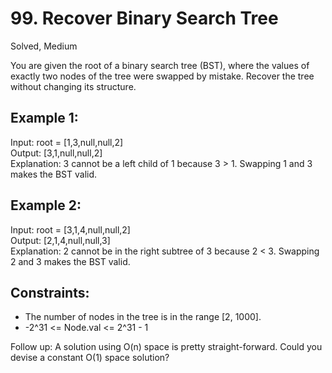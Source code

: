 # 99. Recover Binary Search Tree
Solved, Medium

You are given the root of a binary search tree (BST), where the values of exactly two nodes of the tree were swapped by mistake. Recover the tree without changing its structure.  

 

Example 1:
---

Input: root = [1,3,null,null,2]  
Output: [3,1,null,null,2]  
Explanation: 3 cannot be a left child of 1 because 3 > 1. Swapping 1 and 3 makes the BST valid.  

Example 2:
---
Input: root = [3,1,4,null,null,2]  
Output: [2,1,4,null,null,3]  
Explanation: 2 cannot be in the right subtree of 3 because 2 < 3. Swapping 2 and 3 makes the BST valid.  
 

Constraints:
---
* The number of nodes in the tree is in the range [2, 1000].
* -2^31 <= Node.val <= 2^31 - 1
 

Follow up: A solution using O(n) space is pretty straight-forward. Could you devise a constant O(1) space solution?
